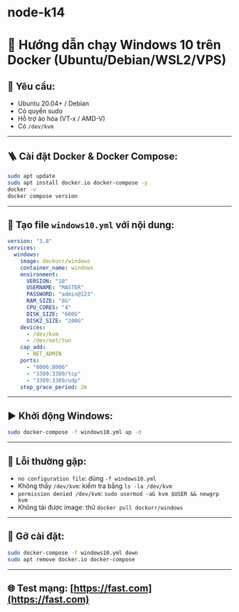 # node-k14

# 🚀 Hướng dẫn chạy Windows 10 trên Docker (Ubuntu/Debian/WSL2/VPS)

## 🧰 Yêu cầu:
- Ubuntu 20.04+ / Debian
- Có quyền sudo
- Hỗ trợ ảo hóa (VT-x / AMD-V)
- Có `/dev/kvm`

---

## 🪜 Cài đặt Docker & Docker Compose:

```bash
sudo apt update
sudo apt install docker.io docker-compose -y
docker -v
docker compose version
```

---

## 📂 Tạo file `windows10.yml` với nội dung:

```yaml
version: "3.8"
services:
  windows:
    image: dockurr/windows
    container_name: windows
    environment:
      VERSION: "10"
      USERNAME: "MASTER"
      PASSWORD: "admin@123"
      RAM_SIZE: "8G"
      CPU_CORES: "4"
      DISK_SIZE: "600G"
      DISK2_SIZE: "200G"
    devices:
      - /dev/kvm
      - /dev/net/tun
    cap_add:
      - NET_ADMIN
    ports:
      - "8006:8006"
      - "3389:3389/tcp"
      - "3389:3389/udp"
    stop_grace_period: 2m
```

---

## ▶️ Khởi động Windows:

```bash
sudo docker-compose -f windows10.yml up -d
```

---

## 🐛 Lỗi thường gặp:

- `no configuration file`: dùng `-f windows10.yml`
- Không thấy `/dev/kvm`: kiểm tra bằng `ls -la /dev/kvm`
- `permission denied /dev/kvm`: `sudo usermod -aG kvm $USER && newgrp kvm`
- Không tải được image: thử `docker pull dockurr/windows`

---

## 🧼 Gỡ cài đặt:

```bash
sudo docker-compose -f windows10.yml down
sudo apt remove docker.io docker-compose
```

---

## 🌐 Test mạng: [https://fast.com](https://fast.com)
